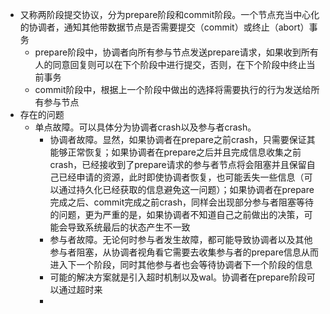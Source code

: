 - 又称两阶段提交协议，分为prepare阶段和commit阶段。一个节点充当中心化的协调者，通知其他带数据节点是否需要提交（commit）或终止（abort）事务
	- prepare阶段中，协调者向所有参与节点发送prepare请求，如果收到所有人的同意回复则可以在下个阶段中进行提交，否则，在下个阶段中终止当前事务
	- commit阶段中，根据上一个阶段中做出的选择将需要执行的行为发送给所有参与节点
- 存在的问题
	- 单点故障。可以具体分为协调者crash以及参与者crash。
		- 协调者故障。显然，如果协调者在prepare之前crash，只需要保证其能够正常恢复；如果协调者在prepare之后并且完成信息收集之前crash，已经接收到了prepare请求的参与者节点将会阻塞并且保留自己已经申请的资源，此时即使协调者恢复，也可能丢失一些信息（可以通过持久化已经获取的信息避免这一问题）；如果协调者在prepare完成之后、commit完成之前crash，同样会出现部分参与者阻塞等待的问题，更为严重的是，如果协调者不知道自己之前做出的决策，可能会导致系统最后的状态产生不一致
		- 参与者故障。无论何时参与者发生故障，都可能导致协调者以及其他参与者阻塞，从协调者视角看它需要去收集参与者的prepare信息从而进入下一个阶段，同时其他参与者也会等待协调者下一个阶段的信息
		- 可能的解决方案就是引入超时机制以及wal。协调者在prepare阶段可以通过超时来
		-